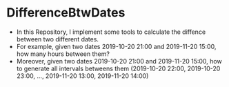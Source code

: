# DifferenceBtwDates
- In this Repository, I implement some tools to calculate the diffence between two different dates.
- For example, given two dates 2019-10-20 21:00 and 2019-11-20 15:00, how many hours between them?
- Moreover, given two dates 2019-10-20 21:00 and 2019-11-20 15:00, how to generate all intervals betweens them (2019-10-20 22:00, 2019-10-20 23:00, ..., 2019-11-20 13:00, 2019-11-20 14:00)
